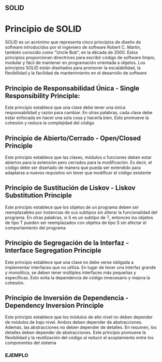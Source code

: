 ## SOLID

# Principio de SOLID

SOLID es un acrónimo que representa cinco principios de diseño de software introducidos por el ingeniero de software Robert C. Martin, también conocido como "Uncle Bob", en la década de 2000. Estos principios proporcionan directrices para escribir código de software limpio, modular y fácil de mantener en programación orientada a objetos. Los principios SOLID están diseñados para promover la escalabilidad, la flexibilidad y la facilidad de mantenimiento en el desarrollo de software

## Principio de Responsabilidad Única - Single Responsibility Principle:

 Este principio establece que una clase debe tener una única responsabilidad y razón para cambiar. En otras palabras, cada clase debe estar enfocada en hacer una sola cosa y hacerla bien. Esto promueve la cohesión y reduce la complejidad del código

 ## Principio de Abierto/Cerrado - Open/Closed Principle

  Este principio establece que las clases, módulos o funciones deben estar abiertos para la extensión pero cerrados para la modificación. Es decir, el código debe ser diseñado de manera que pueda ser extendido para adaptarse a nuevos requisitos sin tener que modificar el código existente

 ## Principio de Sustitución de Liskov - Liskov Substitution Principle

 Este principio establece que los objetos de un programa deben ser reemplazables por instancias de sus subtipos sin alterar la funcionalidad del programa. En otras palabras, si S es un subtipo de T, entonces los objetos de tipo T pueden ser reemplazados con objetos de tipo S sin afectar el comportamiento del programa

 ## Principio de Segregación de la Interfaz - Interface Segregation Principle

 Este principio establece que una clase no debe verse obligada a implementar interfaces que no utiliza. En lugar de tener una interfaz grande y monolítica, se deben tener múltiples interfaces más pequeñas y específicas. Esto evita la dependencia de código innecesario y mejora la cohesión.

 ## Principio de Inversión de Dependencia - Dependency Inversion Principle

  Este principio establece que los módulos de alto nivel no deben depender de módulos de bajo nivel. Ambos deben depender de abstracciones. Además, las abstracciones no deben depender de detalles. En resumen, los detalles deben depender de abstracciones. Este principio promueve la flexibilidad y la reutilización del código al reducir el acoplamiento entre los componentes del sistema

  ### EJEMPLO 
 
